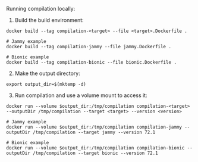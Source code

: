 Running compilation locally:

1. Build the build environment:
```shell
docker build --tag compilation-<target> --file <target>.Dockerfile .

# Jammy example
docker build --tag compilation-jammy --file jammy.Dockerfile .

# Bionic example
docker build --tag compilation-bionic --file bionic.Dockerfile .
```

2. Make the output directory:
```shell
export output_dir=$(mktemp -d)
```

3. Run compilation and use a volume mount to access it:
```shell
docker run --volume $output_dir:/tmp/compilation compilation-<target> --outputDir /tmp/compilation --target <target> --version <version> 

# Jammy example
docker run --volume $output_dir:/tmp/compilation compilation-jammy --outputDir /tmp/compilation --target jammy --version 72.1

# Bionic example
docker run --volume $output_dir:/tmp/compilation compilation-bionic --outputDir /tmp/compilation --target bionic --version 72.1
```
